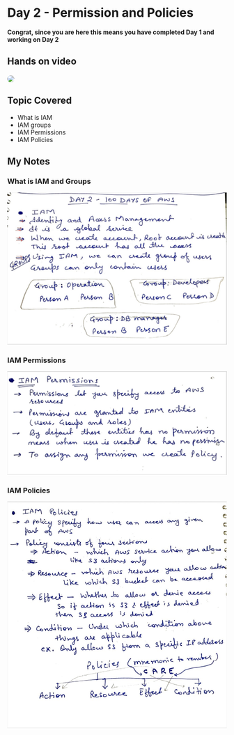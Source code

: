 
# Day 2 - Permission and Policies

**Congrat, since you are here this means you have completed Day 1 and working on Day 2**


## Hands on video
<a href="https://youtu.be/eY3xiz6OR40">
<img src="https://i3.ytimg.com/vi/eY3xiz6OR40/hqdefault.jpg" align="center" width="200" style="border-radius:40px" />
</a>

## Topic Covered
  - What is IAM
  - IAM groups
  - IAM Permissions
  - IAM Policies


## My Notes
  ### What is IAM and Groups
  ![JPEG image-B0C67F74E27B-2](./images/699751c73e87541574438fbe301a2d88d5b5d553.jpeg)

  ### IAM Permissions
  ![JPEG image-B0C67F74E27B-3](./images/9427d62e0356d36c170fd32f6f05ebdc521c783b.jpeg)

  ### IAM Policies
  ![JPEG image-B0C67F74E27B-1](./images/99d5df79b00a7b8527a3c2fa684fc90a28bb2eb4.jpeg)
